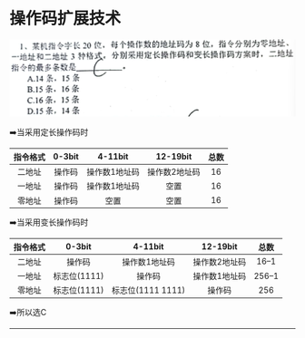 # 操作码扩展技术

<img src="https://raw.githubusercontent.com/DANNHIROAKI/New-Picture-Bed/main/img/image-20250216200925116.png" alt="image-20250216200925116" width=700 /> 

:arrow_right:当采用定长操作码时

| 指令格式 | $\textbf{0-3bit}$ |   $\textbf{4-11bit}$   |  $\textbf{12-19bit}$   |    总数     |
| :------: | :---------------: | :--------------------: | :--------------------: | :---------: |
|  二地址  |      操作码       | 操作数$\text{1}$地址码 | 操作数$\text{2}$地址码 | $\text{16}$ |
|  一地址  |      操作码       | 操作数$\text{1}$地址码 |          空置          | $\text{16}$ |
|  零地址  |      操作码       |          空置          |          空置          | $\text{16}$ |

:arrow_right:当采用变长操作码时

| 指令格式 |   $\textbf{0-3bit}$   |     $\textbf{4-11bit}$     |  $\textbf{12-19bit}$   |      总数      |
| :------: | :-------------------: | :------------------------: | :--------------------: | :------------: |
|  二地址  |        操作码         |   操作数$\text{1}$地址码   | 操作数$\text{2}$地址码 | $\text{16–1}$  |
|  一地址  | 标志位$\text{(1111)}$ |           操作码           | 操作数$\text{1}$地址码 | $\text{256–1}$ |
|  零地址  | 标志位$\text{(1111)}$ | 标志位$\text{(1111 1111)}$ |         操作码         |  $\text{256}$  |

:arrow_right:所以选$\text{C}$​

---



































